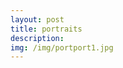 ```yaml
---
layout: post
title: portraits
description: 
img: /img/portport1.jpg
---
```


<div class="img_row">
	<img class="col one" src="{{ site.baseurl }}/img/portport1.jpg" alt="" title="gradpicture"/>
	<img class="col two" src="{{ site.baseurl }}/img/portport5.jpg" alt="" title="gradpicture"/>
</div>
<div class="img_row">
	<img class="col one" src="{{ site.baseurl }}/img/portport4.jpg" alt="" title="gradpicture"/>
	<img class="col one" src="{{ site.baseurl }}/img/invest4.jpg" alt="" title="gradpicture"/>
	<img class="col one" src="{{ site.baseurl }}/img/invest2.jpg" alt="" title="gradpicture"/>
</div>
<div class="img_row">
	<img class="col two" src="{{ site.baseurl }}/img/invest5.jpg" alt="" title="gradpicture"/>
	<img class="col one" src="{{ site.baseurl }}/img/portport6.jpg" alt="" title="gradpicture"/>
</div>




<br/><br/><br/>

